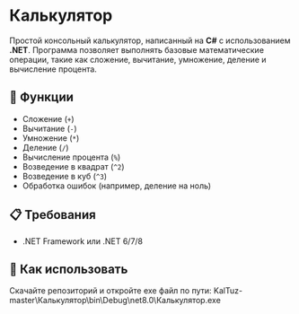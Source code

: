# Калькулятор

Простой консольный калькулятор, написанный на **C#** с использованием **.NET**. Программа позволяет выполнять базовые математические операции, такие как сложение, вычитание, умножение, деление и вычисление процента.

## 🚀 Функции

- Сложение (`+`)
- Вычитание (`-`)
- Умножение (`*`)
- Деление (`/`)
- Вычисление процента (`%`)
- Возведение в квадрат (`^2`)
- Возведение в куб (`^3`)
- Обработка ошибок (например, деление на ноль)


## 📋 Требования

- .NET Framework или .NET 6/7/8

## 🧪 Как использовать

Скачайте репозиторий и откройте exe файл по пути: KalTuz-master\Калькулятор\bin\Debug\net8.0\Калькулятор.exe
